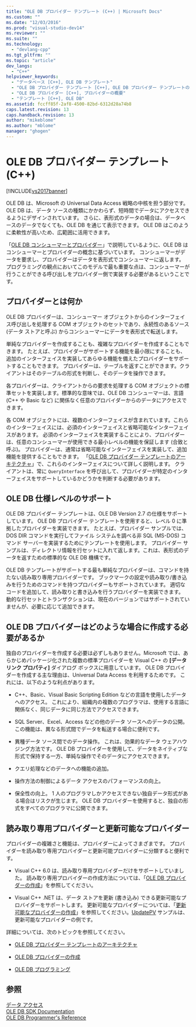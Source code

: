 ```yaml
---
title: "OLE DB プロバイダー テンプレート (C++) | Microsoft Docs"
ms.custom: ""
ms.date: "12/03/2016"
ms.prod: "visual-studio-dev14"
ms.reviewer: ""
ms.suite: ""
ms.technology: 
  - "devlang-cpp"
ms.tgt_pltfrm: ""
ms.topic: "article"
dev_langs: 
  - "C++"
helpviewer_keywords: 
  - "データベース [C++], OLE DB テンプレート"
  - "OLE DB プロバイダー テンプレート [C++], OLE DB プロバイダー テンプレートの概要"
  - "OLE DB プロバイダー [C++], プロバイダーの概要"
  - "テンプレート [C++], OLE DB"
ms.assetid: fccff85f-2af8-4500-82bd-6312d28a74b8
caps.latest.revision: 13
caps.handback.revision: 13
author: "mikeblome"
ms.author: "mblome"
manager: "ghogen"
---
```

# OLE DB プロバイダー テンプレート (C++)
[!INCLUDE[vs2017banner](../../assembler/inline/includes/vs2017banner.md)]

OLE DB は、Microsoft の Universal Data Access 戦略の中核を担う部分です。  OLE DB は、データ ソースの種類にかかわらず、短時間でデータにアクセスできるようにデザインされています。  さらに、表形式のデータの場合は、データベースのデータでなくても、OLE DB を通じて表示できます。  OLE DB はこのように柔軟性が高いため、広範囲に活用できます。  
  
 「[OLE DB コンシューマーとプロバイダー](../../data/oledb/ole-db-consumers-and-providers.md)」で説明しているように、OLE DB はコンシューマーとプロバイダーの概念に基づいています。  コンシューマーがデータを要求し、プロバイダーはデータを表形式でコンシューマーに返します。  プログラミングの観点においてこのモデルで最も重要な点は、コンシューマーが行うことができる呼び出しをプロバイダー側で実装する必要があるということです。  
  
## プロバイダーとは何か  
 OLE DB プロバイダーは、コンシューマー オブジェクトからのインターフェイス呼び出しを処理する COM オブジェクトのセットであり、永続性のあるソース \(データ ストアと呼ぶ\) からコンシューマーにデータを表形式で転送します。  
  
 単純なプロバイダーを作成することも、複雑なプロバイダーを作成することもできます。  たとえば、プロバイダーがサポートする機能を最小限にすることも、追加のインターフェイスを実装してあらゆる機能を備えたプロバイダーをサポートすることもできます。  プロバイダーは、テーブルを返すことができます。クライアントはそのテーブルの形式を判断し、そのデータを操作できます。  
  
 各プロバイダーは、クライアントからの要求を処理する COM オブジェクトの標準セットを実装します。標準的な意味では、OLE DB コンシューマーは、言語 \(C\+\+ や Basic など\) に関係なく任意のプロバイダーからのデータにアクセスできます。  
  
 各 COM オブジェクトには、複数のインターフェイスが含まれています。これらのインターフェイスには、必須のインターフェイスと省略可能なインターフェイスがあります。  必須のインターフェイスを実装することにより、プロバイダーは、任意のコンシューマーが使用できる最小レベルの機能を保証します \(合致と呼ぶ\)。  プロバイダーは、通常は省略可能なインターフェイスを実装して、追加機能を提供することもできます。  「[OLE DB プロバイダー テンプレートのアーキテクチャ](../../data/oledb/ole-db-provider-template-architecture.md)」で、これらのインターフェイスについて詳しく説明します。  クライアントは、常に `QueryInterface` を呼び出して、プロバイダーが特定のインターフェイスをサポートしているかどうかを判断する必要があります。  
  
## OLE DB 仕様レベルのサポート  
 OLE DB プロバイダー テンプレートは、OLE DB Version 2.7 の仕様をサポートしています。  OLE DB プロバイダー テンプレートを使用すると、レベル 0 に準拠したプロバイダーを実装できます。  たとえば、プロバイダー サンプルでは、DOS DIR コマンドを実行してファイル システムを調べる非 SQL \(MS\-DOS\) コマンド サーバーを実装するためにテンプレートを使用します。  プロバイダー サンプルは、ディレクトリ情報を行セットに入れて返します。これは、表形式のデータを返すための標準的な OLE DB 機構です。  
  
 OLE DB テンプレートがサポートする最も単純なプロバイダーは、コマンドを持たない読み取り専用プロバイダーです。  ブックマークの設定や読み取り\/書き込みを行うためのコマンドを持つプロバイダーもサポートされています。  適切なコードを追加して、読み取りと書き込みを行うプロバイダーを実装できます。  動的な行セットとトランザクションは、現在のバージョンではサポートされていませんが、必要に応じて追加できます。  
  
## OLE DB プロバイダーはどのような場合に作成する必要があるか  
 独自のプロバイダーを作成する必要は必ずしもありません。Microsoft では、あらかじめパッケージ化された複数の標準プロバイダーを Visual C\+\+ の **\[データ リンク プロパティ\]** ダイアログ ボックスに用意しています。  OLE DB プロバイダーを作成する主な理由は、Universal Data Access を利用するためです。  これには、以下のような利点があります。  
  
-   C\+\+、Basic、Visual Basic Scripting Edition などの言語を使用したデータへのアクセス。  これにより、組織内の複数のプログラマは、使用する言語に関係なく、同じデータに同じ方法でアクセスできます。  
  
-   SQL Server、Excel、Access などの他のデータ ソースへのデータの公開。  この機能は、異なる形式間でデータを転送する場合に便利です。  
  
-   異種データ ソース間でのデータ操作。  これは、効果的なデータ ウェアハウジング方法です。  OLE DB プロバイダーを使用して、データをネイティブな形式で保持する一方、単純な操作でそのデータにアクセスできます。  
  
-   クエリ処理などのデータへの機能の追加。  
  
-   操作方法の制御によるデータ アクセスのパフォーマンスの向上。  
  
-   保全性の向上。  1 人のプログラマしかアクセスできない独自データ形式がある場合はリスクが生じます。  OLE DB プロバイダーを使用すると、独自の形式をすべてのプログラマに公開できます。  
  
## 読み取り専用プロバイダーと更新可能なプロバイダー  
 プロバイダーの複雑さと機能は、プロバイダーによってさまざまです。  プロバイダーを読み取り専用プロバイダーと更新可能プロバイダーに分類すると便利です。  
  
-   Visual C\+\+ 6.0 は、読み取り専用プロバイダーだけをサポートしていました。  読み取り専用プロバイダーの作成方法については、「[OLE DB プロバイダーの作成](../../data/oledb/creating-an-ole-db-provider.md)」を参照してください。  
  
-   Visual C\+\+ .NET は、データ ストアを更新 \(書き込み\) できる更新可能なプロバイダーをサポートします。  更新可能なプロバイダーについては、「[更新可能なプロバイダーの作成](../../data/oledb/creating-an-updatable-provider.md)」を参照してください。[UpdatePV](http://msdn.microsoft.com/ja-jp/c8bed873-223c-4a7d-af55-f90138c6f38f) サンプルは、更新可能なプロバイダーの例です。  
  
 詳細については、次のトピックを参照してください。  
  
-   [OLE DB プロバイダー テンプレートのアーキテクチャ](../../data/oledb/ole-db-provider-template-architecture.md)  
  
-   [OLE DB プロバイダーの作成](../../data/oledb/creating-an-ole-db-provider.md)  
  
-   [OLE DB プログラミング](../../data/oledb/ole-db-programming.md)  
  
## 参照  
 [データ アクセス](../Topic/Data%20Access%20in%20Visual%20C++.md)   
 [OLE DB SDK Documentation](https://msdn.microsoft.com/en-us/library/ms722784.aspx)   
 [OLE DB Programmer's Reference](https://msdn.microsoft.com/en-us/library/ms713643.aspx)